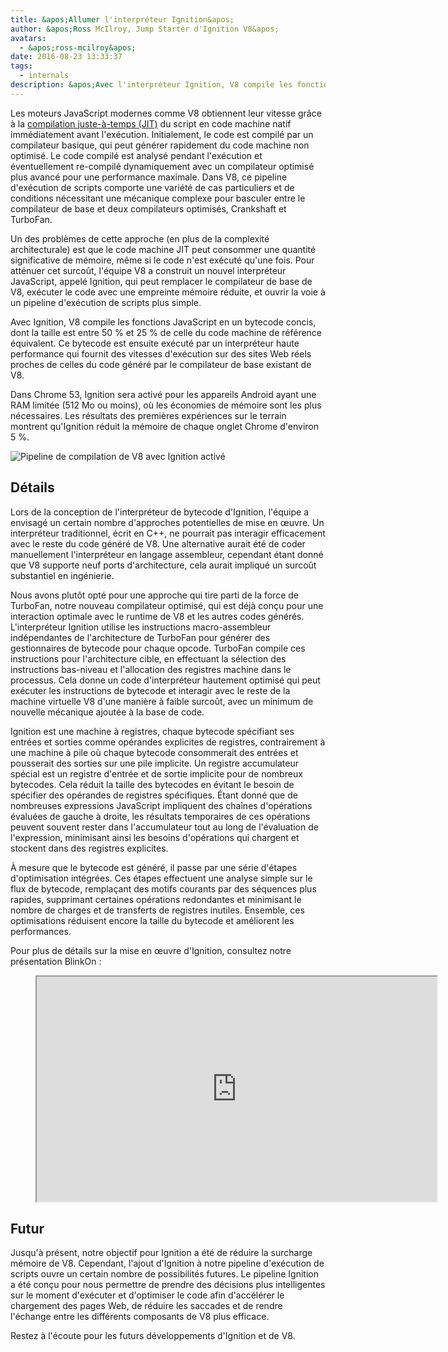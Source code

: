 ```yaml
---
title: &apos;Allumer l'interpréteur Ignition&apos;
author: &apos;Ross McIlroy, Jump Starter d'Ignition V8&apos;
avatars:
  - &apos;ross-mcilroy&apos;
date: 2016-08-23 13:33:37
tags:
  - internals
description: &apos;Avec l'interpréteur Ignition, V8 compile les fonctions JavaScript en un bytecode concis, dont la taille est entre 50 % et 25 % de celle du code machine de référence équivalent.&apos;
---
```

Les moteurs JavaScript modernes comme V8 obtiennent leur vitesse grâce à la [compilation juste-à-temps (JIT)](https://en.wikipedia.org/wiki/Just-in-time_compilation) du script en code machine natif immédiatement avant l'exécution. Initialement, le code est compilé par un compilateur basique, qui peut générer rapidement du code machine non optimisé. Le code compilé est analysé pendant l'exécution et éventuellement re-compilé dynamiquement avec un compilateur optimisé plus avancé pour une performance maximale. Dans V8, ce pipeline d'exécution de scripts comporte une variété de cas particuliers et de conditions nécessitant une mécanique complexe pour basculer entre le compilateur de base et deux compilateurs optimisés, Crankshaft et TurboFan.

<!--truncate-->
Un des problèmes de cette approche (en plus de la complexité architecturale) est que le code machine JIT peut consommer une quantité significative de mémoire, même si le code n'est exécuté qu'une fois. Pour atténuer cet surcoût, l'équipe V8 a construit un nouvel interpréteur JavaScript, appelé Ignition, qui peut remplacer le compilateur de base de V8, exécuter le code avec une empreinte mémoire réduite, et ouvrir la voie à un pipeline d'exécution de scripts plus simple.

Avec Ignition, V8 compile les fonctions JavaScript en un bytecode concis, dont la taille est entre 50 % et 25 % de celle du code machine de référence équivalent. Ce bytecode est ensuite exécuté par un interpréteur haute performance qui fournit des vitesses d'exécution sur des sites Web réels proches de celles du code généré par le compilateur de base existant de V8.

Dans Chrome 53, Ignition sera activé pour les appareils Android ayant une RAM limitée (512 Mo ou moins), où les économies de mémoire sont les plus nécessaires. Les résultats des premières expériences sur le terrain montrent qu'Ignition réduit la mémoire de chaque onglet Chrome d'environ 5 %.

![Pipeline de compilation de V8 avec Ignition activé](/_img/ignition-interpreter/ignition-pipeline.png)

## Détails

Lors de la conception de l'interpréteur de bytecode d'Ignition, l'équipe a envisagé un certain nombre d'approches potentielles de mise en œuvre. Un interpréteur traditionnel, écrit en C++, ne pourrait pas interagir efficacement avec le reste du code généré de V8. Une alternative aurait été de coder manuellement l'interpréteur en langage assembleur, cependant étant donné que V8 supporte neuf ports d'architecture, cela aurait impliqué un surcoût substantiel en ingénierie.

Nous avons plutôt opté pour une approche qui tire parti de la force de TurboFan, notre nouveau compilateur optimisé, qui est déjà conçu pour une interaction optimale avec le runtime de V8 et les autres codes générés. L'interpréteur Ignition utilise les instructions macro-assembleur indépendantes de l'architecture de TurboFan pour générer des gestionnaires de bytecode pour chaque opcode. TurboFan compile ces instructions pour l'architecture cible, en effectuant la sélection des instructions bas-niveau et l'allocation des registres machine dans le processus. Cela donne un code d'interpréteur hautement optimisé qui peut exécuter les instructions de bytecode et interagir avec le reste de la machine virtuelle V8 d'une manière à faible surcoût, avec un minimum de nouvelle mécanique ajoutée à la base de code.

Ignition est une machine à registres, chaque bytecode spécifiant ses entrées et sorties comme opérandes explicites de registres, contrairement à une machine à pile où chaque bytecode consommerait des entrées et pousserait des sorties sur une pile implicite. Un registre accumulateur spécial est un registre d'entrée et de sortie implicite pour de nombreux bytecodes. Cela réduit la taille des bytecodes en évitant le besoin de spécifier des opérandes de registres spécifiques. Étant donné que de nombreuses expressions JavaScript impliquent des chaînes d'opérations évaluées de gauche à droite, les résultats temporaires de ces opérations peuvent souvent rester dans l'accumulateur tout au long de l'évaluation de l'expression, minimisant ainsi les besoins d'opérations qui chargent et stockent dans des registres explicites.

À mesure que le bytecode est généré, il passe par une série d'étapes d'optimisation intégrées. Ces étapes effectuent une analyse simple sur le flux de bytecode, remplaçant des motifs courants par des séquences plus rapides, supprimant certaines opérations redondantes et minimisant le nombre de charges et de transferts de registres inutiles. Ensemble, ces optimisations réduisent encore la taille du bytecode et améliorent les performances.

Pour plus de détails sur la mise en œuvre d'Ignition, consultez notre présentation BlinkOn :

<figure>
  <div class="video video-16:9">
    <iframe src="https://www.youtube.com/embed/r5OWCtuKiAk" width="640" height="360" loading="lazy"></iframe>
  </div>
</figure>

## Futur

Jusqu'à présent, notre objectif pour Ignition a été de réduire la surcharge mémoire de V8. Cependant, l'ajout d'Ignition à notre pipeline d'exécution de scripts ouvre un certain nombre de possibilités futures. Le pipeline Ignition a été conçu pour nous permettre de prendre des décisions plus intelligentes sur le moment d'exécuter et d'optimiser le code afin d'accélérer le chargement des pages Web, de réduire les saccades et de rendre l'échange entre les différents composants de V8 plus efficace.

Restez à l'écoute pour les futurs développements d'Ignition et de V8.
